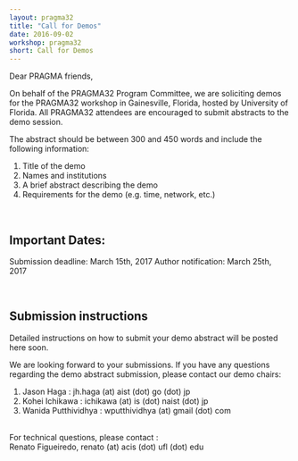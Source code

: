 ```yaml
---
layout: pragma32
title: "Call for Demos"
date: 2016-09-02
workshop: pragma32
short: Call for Demos
---
```


Dear PRAGMA friends,

On behalf of the PRAGMA32 Program Committee, we are soliciting demos for the PRAGMA32 workshop in Gainesville, Florida, hosted by University of Florida. All PRAGMA32 attendees are encouraged to submit abstracts to the demo session.
 
The abstract should be between 300 and 450 words and include the following information: 

1. Title of the demo 
2. Names and institutions 
3. A brief abstract describing the demo 
4. Requirements for the demo (e.g. time, network, etc.) 

<br>

## Important Dates:

Submission deadline: March 15th, 2017 
Author notification: March 25th, 2017 

<br>

## Submission instructions

Detailed instructions on how to submit your demo abstract will be posted here soon.

We are looking forward to your submissions. If you have any questions regarding the demo abstract submission, please contact our demo chairs:

1. Jason Haga : jh.haga (at) aist (dot) go (dot) jp
2. Kohei Ichikawa : ichikawa (at) is (dot) naist (dot) jp
3. Wanida Putthividhya : wputthividhya (at) gmail (dot) com

<br>
For technical questions, please contact :
<br>
Renato Figueiredo, renato (at) acis (dot) ufl (dot) edu


